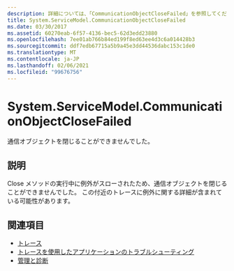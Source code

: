 ```yaml
---
description: 詳細については、「CommunicationObjectCloseFailed」を参照してください。
title: System.ServiceModel.CommunicationObjectCloseFailed
ms.date: 03/30/2017
ms.assetid: 60270eab-6f57-4136-bec5-62d3edd23880
ms.openlocfilehash: 7ee01ab766b84ed199f8ed63ee4d3c6a014428b3
ms.sourcegitcommit: ddf7edb67715a5b9a45e3dd44536dabc153c1de0
ms.translationtype: MT
ms.contentlocale: ja-JP
ms.lasthandoff: 02/06/2021
ms.locfileid: "99676756"
---
```

# <a name="systemservicemodelcommunicationobjectclosefailed"></a>System.ServiceModel.CommunicationObjectCloseFailed

通信オブジェクトを閉じることができませんでした。  
  
## <a name="description"></a>説明  

 Close メソッドの実行中に例外がスローされたため、通信オブジェクトを閉じることができませんでした。 この付近のトレースに例外に関する詳細が含まれている可能性があります。  
  
## <a name="see-also"></a>関連項目

- [トレース](index.md)
- [トレースを使用したアプリケーションのトラブルシューティング](using-tracing-to-troubleshoot-your-application.md)
- [管理と診断](../index.md)
